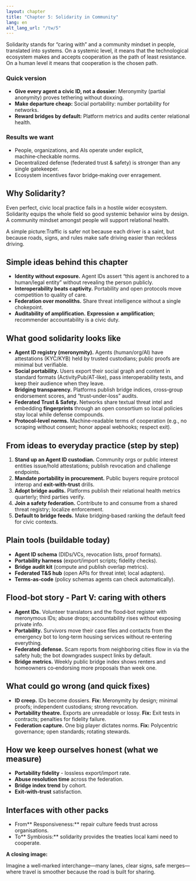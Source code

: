 ```yaml
---
layout: chapter
title: "Chapter 5: Solidarity in Community"
lang: en
alt_lang_url: "/tw/5"
---
```


Solidarity stands for “caring with” and a community mindset in people, translated into systems. On a systemic level, it means that the technological ecosystem makes and accepts cooperation as the path of least resistance. On a human level it means that cooperation is the chosen path.

### Quick version

- **Give every agent a civic ID, not a dossier:** Meronymity (partial anonymity) proves tethering without doxxing.
- **Make departure cheap:** Social portability: number portability for networks.
- **Reward bridges by default:** Platform metrics and audits center relational health.

### Results we want

- People, organizations, and AIs operate under explicit, machine‑checkable norms.
- Decentralized defense (federated trust & safety) is stronger than any single gatekeeper.
- Ecosystem incentives favor bridge‑making over enragement.

## Why Solidarity?

Even perfect, civic local practice fails in a hostile wider ecosystem. Solidarity equips the whole field so good systemic behavior wins by design. A community mindset amongst people will support relational health.

A simple picture:Traffic is safer not because each driver is a saint, but because roads, signs, and rules make safe driving easier than reckless driving.

## Simple ideas behind this chapter

- **Identity without exposure.** Agent IDs assert “this agent is anchored to a human/legal entity” without revealing the person publicly.
- **Interoperability beats captivity.** Portability and open protocols move competition to quality of care.
- **Federation over monoliths.** Share threat intelligence without a single chokepoint.
- **Auditability of amplification.** **Expression ≠ amplification**; recommender accountability is a civic duty.

## What good solidarity looks like

- **Agent ID registry (meronymity).** Agents (human/org/AI) have attestations (KYC/KYB) held by trusted custodians; public proofs are minimal but verifiable.
- **Social portability.** Users export their social graph and content in standard formats (ActivityPub/AT‑like), pass interoperability tests, and keep their audience when they leave.
- **Bridging transparency.** Platforms publish bridge indices, cross‑group endorsement scores, and “trust‑under‑loss” audits.
- **Federated Trust & Safety.** Networks share textual threat intel and embedding **fingerprints** through an open consortium so local policies stay local while defense compounds.
- **Protocol‑level norms.** Machine‑readable terms of cooperation (e.g., no scraping without consent; honor appeal webhooks; respect exit).

## From ideas to everyday practice (step by step)

1. **Stand up an Agent ID custodian.** Community orgs or public interest entities issue/hold attestations; publish revocation and challenge endpoints.
1. **Mandate portability in procurement.** Public buyers require protocol interop and **exit‑with‑trust** drills.
1. **Adopt bridge audits.** Platforms publish their relational health metrics quarterly; third parties verify.
1. **Join a safety federation.** Contribute to and consume from a shared threat registry; localize enforcement.
1. **Default to bridge feeds.** Make bridging‑based ranking the default feed for civic contexts.

## Plain tools (buildable today)

- **Agent ID schema** (DIDs/VCs, revocation lists, proof formats).
- **Portability harness** (export/import scripts; fidelity checks).
- **Bridge audit kit** (compute and publish overlap metrics).
- **Federated T\&S hub** (open APIs for threat intel; local adapters).
- **Terms‑as‑code** (policy schemas agents can check automatically).

## Flood‑bot story - Part V: caring with others

- **Agent IDs.** Volunteer translators and the flood‑bot register with meronymous IDs; abuse drops; accountability rises without exposing private info.
- **Portability.** Survivors move their case files and contacts from the emergency bot to long‑term housing services without re‑entering everything.
- **Federated defense.** Scam reports from neighboring cities flow in via the safety hub; the bot downgrades suspect links by default.
- **Bridge metrics.** Weekly public bridge index shows renters and homeowners co‑endorsing more proposals than week one.

## What could go wrong (and quick fixes)

- **ID creep.** IDs become dossiers. **Fix:** Meronymity by design; minimal proofs; independent custodians; strong revocation.
- **Portability theatre.** Exports are unreadable or lossy. **Fix:** Exit tests in contracts; penalties for fidelity failure.
- **Federation capture.** One big player dictates norms. **Fix:** Polycentric governance; open standards; rotating stewards.

## How we keep ourselves honest (what we measure)

- **Portability fidelity** - lossless export/import rate.
- **Abuse resolution time** across the federation.
- **Bridge index trend** by cohort.
- **Exit‑with‑trust** satisfaction.

## Interfaces with other packs

- From** Responsiveness:** repair culture feeds trust across organisations.
- To** Symbiosis:** solidarity provides the treaties local kami need to cooperate.

**A closing image:**

Imagine a well‑marked interchange—many lanes, clear signs, safe merges—where travel is smoother because the road is built for sharing.
